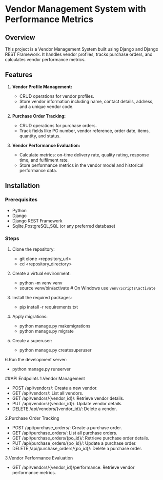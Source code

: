 # Vendor Management System with Performance Metrics

## Overview

This project is a Vendor Management System built using Django and Django REST Framework. It handles vendor profiles, tracks purchase orders, and calculates vendor performance metrics.

## Features

1. **Vendor Profile Management:**
   - CRUD operations for vendor profiles.
   - Store vendor information including name, contact details, address, and a unique vendor code.

2. **Purchase Order Tracking:**
   - CRUD operations for purchase orders.
   - Track fields like PO number, vendor reference, order date, items, quantity, and status.

3. **Vendor Performance Evaluation:**
   - Calculate metrics: on-time delivery rate, quality rating, response time, and fulfilment rate.
   - Store performance metrics in the vendor model and historical performance data.

## Installation

### Prerequisites

- Python 
- Django 
- Django REST Framework
- Sqlite,PostgreSQL,SQL (or any preferred database)

### Steps

1. Clone the repository:   
   - git clone <repository_url>
   - cd <repository_directory>

2. Create a virtual environment:
    - python -m venv venv
    - source venv/bin/activate  # On Windows use `venv\Scripts\activate`

3. Install the required packages:
    - pip install -r requirements.txt

4. Apply migrations:
    - python manage.py makemigrations
    - python manage.py migrate

5. Create a superuser:
   - python manage.py createsuperuser

6.Run the development server:
  - python manage.py runserver


##API Endpoints
1.Vendor Management
  - POST /api/vendors/: Create a new vendor.
  - GET /api/vendors/: List all vendors.
  - GET /api/vendors/{vendor_id}/: Retrieve vendor details.
  - PUT /api/vendors/{vendor_id}/: Update vendor details.
  - DELETE /api/vendors/{vendor_id}/: Delete a vendor.
  
2.Purchase Order Tracking
  - POST /api/purchase_orders/: Create a purchase order.
  - GET /api/purchase_orders/: List all purchase orders.
  - GET /api/purchase_orders/{po_id}/: Retrieve purchase order details.
  - PUT /api/purchase_orders/{po_id}/: Update a purchase order.
  - DELETE /api/purchase_orders/{po_id}/: Delete a purchase order.
  
3.Vendor Performance Evaluation
  - GET /api/vendors/{vendor_id}/performance: Retrieve vendor performance metrics.


